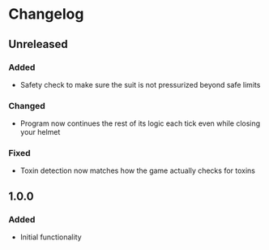 # Changelog

## Unreleased

### Added
- Safety check to make sure the suit is not pressurized beyond safe limits

### Changed
- Program now continues the rest of its logic each tick even while closing your helmet

### Fixed
- Toxin detection now matches how the game actually checks for toxins

## 1.0.0

### Added
- Initial functionality
